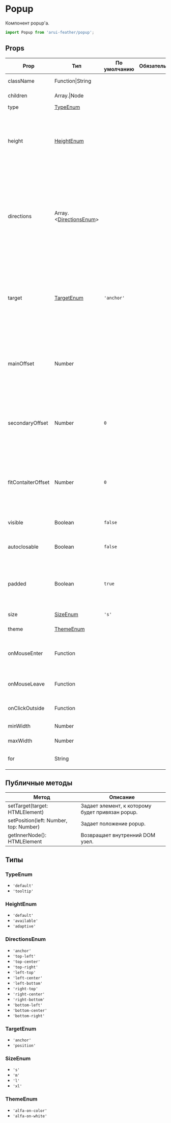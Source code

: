 # Popup

Компонент popup'а.

```javascript
import Popup from 'arui-feather/popup';
```




## Props


| Prop  | Тип  | По умолчанию | Обязательный | Описание |
| ----- | ---- | ------------ | ------------ |----------|
| className | Function\|String |  |  | Дополнительный класс |
| children | Array.<Node>\|Node |  |  | Дочерние элементы `Popup` |
| type | [TypeEnum](#TypeEnum) |  |  | Тип попапа |
| height | [HeightEnum](#HeightEnum) |  |  | Подстраивание высоты попапа под край окна ('adaptive'), занятие попапом всей возможной высоты ('available'), 'default' |
| directions | Array.<[DirectionsEnum](#DirectionsEnum)> |  |  | Только для target='anchor', расположение (в порядке приоритета) относительно точки открытия. Первым указывается главное направление, через дефис - второстепенное направление |
| target | [TargetEnum](#TargetEnum) | `'anchor'`  |  | Привязка компонента к другому элементу на странице, или его расположение независимо от остальных: 'anchor', 'position' |
| mainOffset | Number |  |  | Только для target='anchor'. Смещение в пикселях всплывающего окна относительно основного направления |
| secondaryOffset | Number | `0`  |  | Только для target='anchor'. Смещение в пикселях всплывающего окна относительно второстепенного направления |
| fitContaiterOffset | Number | `0`  |  | Только для target='anchor'. Минимально допустимое смещение в пикселях всплывающего окна от края его контейнера |
| visible | Boolean | `false`  |  | Управление видимостью компонента |
| autoclosable | Boolean | `false`  |  | Управление возможностью автозакрытия компонента |
| padded | Boolean | `true`  |  | Управление выставлением модификатора для добавления внутренних отступов в стилях |
| size | [SizeEnum](#SizeEnum) | `'s'`  |  | Размер компонента |
| theme | [ThemeEnum](#ThemeEnum) |  |  | Тема компонента |
| onMouseEnter | Function |  |  | Обработчик события наведения курсора на попап |
| onMouseLeave | Function |  |  | Обработчик события снятия курсора с попапа |
| onClickOutside | Function |  |  | Обработчик клика вне компонента |
| minWidth | Number |  |  | Минимальная ширина попапа |
| maxWidth | Number |  |  | Максимальная ширина попапа |
| for | String |  |  | Указатель на родительский элемент |





## Публичные методы
| Метод  | Описание |
| ------ | -------- |
| setTarget(target: HTMLElement) | Задает элемент, к которому будет привязан popup. |
| setPosition(left: Number, top: Number) | Задает положение popup. |
| getInnerNode(): HTMLElement | Возвращает внутренний DOM узел. |





## Типы






### <a id="TypeEnum"></a>TypeEnum

 * `'default'`
 * `'tooltip'`


### <a id="HeightEnum"></a>HeightEnum

 * `'default'`
 * `'available'`
 * `'adaptive'`


### <a id="DirectionsEnum"></a>DirectionsEnum

 * `'anchor'`
 * `'top-left'`
 * `'top-center'`
 * `'top-right'`
 * `'left-top'`
 * `'left-center'`
 * `'left-bottom'`
 * `'right-top'`
 * `'right-center'`
 * `'right-bottom'`
 * `'bottom-left'`
 * `'bottom-center'`
 * `'bottom-right'`


### <a id="TargetEnum"></a>TargetEnum

 * `'anchor'`
 * `'position'`


### <a id="SizeEnum"></a>SizeEnum

 * `'s'`
 * `'m'`
 * `'l'`
 * `'xl'`


### <a id="ThemeEnum"></a>ThemeEnum

 * `'alfa-on-color'`
 * `'alfa-on-white'`



